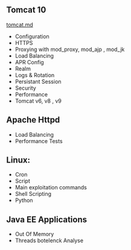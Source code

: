 ## Tomcat 10 
[tomcat.md](file://./tomcat.md)
  - Configuration
  - HTTPS
  - Proxying with mod_proxy, mod_ajp , mod_jk
  - Load Balancing 
  - APR Config
  - Realm
  - Logs & Rotation
  - Persistant Session
  - Security
  - Performance
  - Tomcat v6, v8 , v9 

## Apache Httpd
  - Load Balancing
  - Performance Tests

## Linux: 
  - Cron
  - Script
  - Main exploitation commands
  - Shell Scripting
  - Python

## Java EE Applications
  - Out Of Memory 
  - Threads botelenck Analyse
